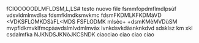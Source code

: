 fCIOOOOODLMFLDSM,L,LS# testo nuovo file
fsmmfopdmflmdlpsùf
vdsvldmlmvdlsa
fdsmfklmdksmvkmc
fdsmFKDMLKFKDMàVD
<VDKSFLOMKDSàFL<MDS
FSFLODMK	mlsèc+
+dsmKMèMVDùSM
mvpfldkmvklfmcpàavdslmlvdmlmvàx
lvnkdsvkdàsnknkdvd
sdsklsz km xkl csdalmfka
NJKNDSJKNòJKCSNDK
ciaociao  ciao ciao ciao

